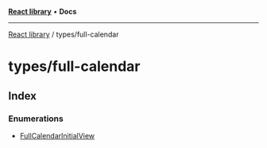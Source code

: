 [**React library**](../../index.md) • **Docs**

***

[React library](../../modules.md) / types/full-calendar

# types/full-calendar

## Index

### Enumerations

- [FullCalendarInitialView](enumerations/FullCalendarInitialView.md)
